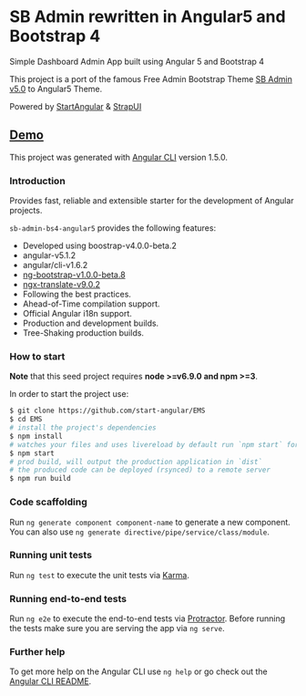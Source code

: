 # SB Admin rewritten in Angular5 and Bootstrap 4

Simple Dashboard Admin App built using Angular 5 and Bootstrap 4

This project is a port of the famous Free Admin Bootstrap Theme [SB Admin v5.0](http://startbootstrap.com/template-overviews/sb-admin-2/) to Angular5 Theme.

Powered by [StartAngular](http://startangular.com/) & [StrapUI](http://strapui.com/)

## [Demo](http://rawgit.com/start-angular/EMS/master/dist/)

This project was generated with [Angular CLI](https://github.com/angular/angular-cli) version 1.5.0.

### Introduction
Provides fast, reliable and extensible starter for the development of Angular projects.

`sb-admin-bs4-angular5` provides the following features:
- Developed using boostrap-v4.0.0-beta.2
- angular-v5.1.2
- angular/cli-v1.6.2
- [ng-bootstrap-v1.0.0-beta.8](https://github.com/ng-bootstrap/)
- [ngx-translate-v9.0.2](https://github.com/ngx-translate)
- Following the best practices.
- Ahead-of-Time compilation support.
- Official Angular i18n support.
- Production and development builds.
- Tree-Shaking production builds.

### How to start
**Note** that this seed project requires  **node >=v6.9.0 and npm >=3**.

In order to start the project use:
```bash
$ git clone https://github.com/start-angular/EMS
$ cd EMS
# install the project's dependencies
$ npm install
# watches your files and uses livereload by default run `npm start` for a dev server. Navigate to `http://localhost:4200/`. The app will automatically reload if you change any of the source files.
$ npm start
# prod build, will output the production application in `dist`
# the produced code can be deployed (rsynced) to a remote server
$ npm run build
```

### Code scaffolding

Run `ng generate component component-name` to generate a new component. You can also use `ng generate directive/pipe/service/class/module`.

### Running unit tests

Run `ng test` to execute the unit tests via [Karma](https://karma-runner.github.io).

### Running end-to-end tests

Run `ng e2e` to execute the end-to-end tests via [Protractor](http://www.protractortest.org/).
Before running the tests make sure you are serving the app via `ng serve`.

### Further help

To get more help on the Angular CLI use `ng help` or go check out the [Angular CLI README](https://github.com/angular/angular-cli/blob/master/README.md).
